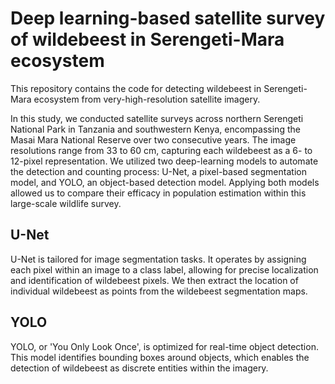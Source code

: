 # Deep learning-based satellite survey of wildebeest in Serengeti-Mara ecosystem
This repository contains the code for detecting wildebeest in Serengeti-Mara ecosystem from very-high-resolution satellite imagery.</p>
In this study, we conducted satellite surveys across northern Serengeti National Park in Tanzania and southwestern Kenya, 
encompassing the Masai Mara National Reserve over two consecutive years. 
The image resolutions range from 33 to 60 cm, capturing each wildebeest as a 6- to 12-pixel representation. 
We utilized two deep-learning models to automate the detection and counting process: U-Net, a pixel-based segmentation model, and YOLO, an object-based detection model.
Applying both models allowed us to compare their efficacy in population estimation within this large-scale wildlife survey.
## U-Net
U-Net is tailored for image segmentation tasks. It operates by assigning each pixel within an image to a class label, 
allowing for precise localization and identification of wildebeest pixels. We then extract the location of individual wildebeest as points from the wildebeest segmentation maps.

## YOLO
YOLO, or 'You Only Look Once', is optimized for real-time object detection. 
This model identifies bounding boxes around objects, which enables the detection of wildebeest as discrete entities within the imagery. 
